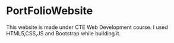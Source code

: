 # PortFolioWebsite

This website is made under CTE Web Development course.
I used HTML5,CSS,JS and Bootstrap while building it.

